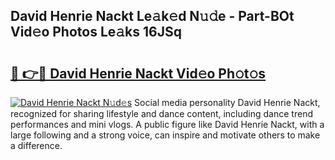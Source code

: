 ## David Henrie Nackt Le𝚊k𝚎d N𝚞𝚍e - Part-BOt Vid𝚎o Photos Le𝚊ks 16JSq

# <h2><a href="http://fb9q43c.evod.top/?m=David+Henrie+Nackt">🔗 👉🔴 David Henrie Nackt Vid𝚎o Ph𝚘t𝚘s</a></h2>

[![David Henrie Nackt N𝚞d𝚎s](https://i.imgur.com/8V9OHl7.gif)](http://fb9q43c.evod.top/?m=David+Henrie+Nackt)
Social media personality David Henrie Nackt, recognized for sharing lifestyle and dance content, including dance trend performances and mini vlogs. A public figure like David Henrie Nackt, with a large following and a strong voice, can inspire and motivate others to make a difference. 
